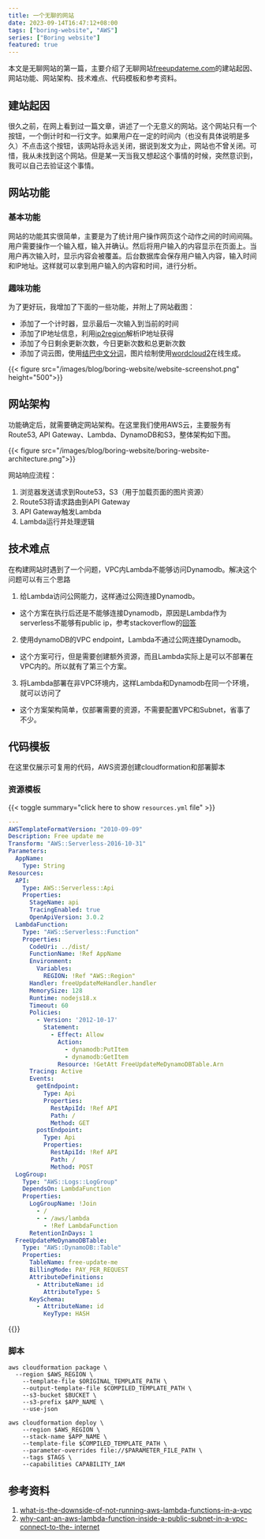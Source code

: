 ```yaml
---
title: 一个无聊的网站
date: 2023-09-14T16:47:12+08:00
tags: ["boring-website", "AWS"]
series: ["Boring website"]
featured: true
---
```


本文是无聊网站的第一篇，主要介绍了无聊网站[freeupdateme.com](https://freeupdateme.com)的建站起因、网站功能、网站架构、技术难点、代码模板和参考资料。

<!--more-->

## 建站起因

很久之前，在网上看到过一篇文章，讲述了一个无意义的网站。这个网站只有一个按钮，一个倒计时和一行文字。如果用户在一定的时间内（也没有具体说明是多久）不点击这个按钮，该网站将永远关闭，据说到发文为止，网站也不曾关闭。可惜，我从未找到这个网站。但是某一天当我又想起这个事情的时候，突然意识到，我可以自己去验证这个事情。

## 网站功能

### 基本功能

网站的功能其实很简单，主要是为了统计用户操作网页这个动作之间的时间间隔。用户需要操作一个输入框，输入并确认。然后将用户输入的内容显示在页面上。当用户再次输入时，显示内容会被覆盖。后台数据库会保存用户输入内容，输入时间和IP地址。这样就可以拿到用户输入的内容和时间，进行分析。

### 趣味功能
为了更好玩，我增加了下面的一些功能，并附上了网站截图：
- 添加了一个计时器，显示最后一次输入到当前的时间
- 添加了IP地址信息，利用[ip2region](https://github.com/lionsoul2014/ip2region)解析IP地址获得
- 添加了今日剩余更新次数，今日更新次数和总更新次数
- 添加了词云图，使用[结巴中文分词](https://github.com/fxsjy/jieba)，图片绘制使用[wordcloud2](https://wordcloud2-js.timdream.org/#love)在线生成。

{{< figure src="/images/blog/boring-website/website-screenshot.png" height="500">}}

## 网站架构
功能确定后，就需要确定网站架构。在这里我们使用AWS云，主要服务有Route53, API Gateway、Lambda、DynamoDB和S3，整体架构如下图。

{{< figure src="/images/blog/boring-website/boring-website-architecture.png">}}

网站响应流程：

1. 浏览器发送请求到Route53，S3（用于加载页面的图片资源）
2. Route53将请求路由到API Gateway
3. API Gateway触发Lambda
4. Lambda运行并处理逻辑


## 技术难点

在构建网站时遇到了一个问题，VPC内Lambda不能够访问Dynamodb。解决这个问题可以有三个思路
1. 给Lambda访问公网能力，这样通过公网连接Dynamodb。

- 这个方案在执行后还是不能够连接Dynamodb，原因是Lambda作为serverless不能够有public ip，参考stackoverflow的[回答](https://stackoverflow.com/questions/52992085/why-cant-an-aws-lambda-function-inside-a-public-subnet-in-a-vpc-connect-to-the)
2. 使用dynamoDB的VPC endpoint，Lambda不通过公网连接Dynamodb。

- 这个方案可行，但是需要创建额外资源，而且Lambda实际上是可以不部署在VPC内的。所以就有了第三个方案。
3. 将Lambda部署在非VPC环境内，这样Lambda和Dynamodb在同一个环境，就可以访问了

- 这个方案架构简单，仅部署需要的资源，不需要配置VPC和Subnet，省事了不少。

## 代码模板
在这里仅展示可复用的代码，AWS资源创建cloudformation和部署脚本
### 资源模板

{{< toggle summary="click here to show `resources.yml` file" >}}

```yaml
---
AWSTemplateFormatVersion: "2010-09-09"
Description: Free update me
Transform: "AWS::Serverless-2016-10-31"
Parameters:
  AppName:
    Type: String
Resources:
  API:
    Type: AWS::Serverless::Api
    Properties:
      StageName: api
      TracingEnabled: true
      OpenApiVersion: 3.0.2
  LambdaFunction:
    Type: "AWS::Serverless::Function"
    Properties:
      CodeUri: ../dist/
      FunctionName: !Ref AppName
      Environment:
        Variables:
          REGION: !Ref "AWS::Region"
      Handler: freeUpdateMeHandler.handler
      MemorySize: 128
      Runtime: nodejs18.x
      Timeout: 60
      Policies:
        - Version: '2012-10-17'
          Statement:
            - Effect: Allow
              Action:
                - dynamodb:PutItem
                - dynamodb:GetItem
              Resource: !GetAtt FreeUpdateMeDynamoDBTable.Arn
      Tracing: Active
      Events:
        getEndpoint:
          Type: Api
          Properties:
            RestApiId: !Ref API
            Path: /
            Method: GET
        postEndpoint:
          Type: Api
          Properties:
            RestApiId: !Ref API
            Path: /
            Method: POST
  LogGroup:
    Type: "AWS::Logs::LogGroup"
    DependsOn: LambdaFunction
    Properties:
      LogGroupName: !Join
        - /
        - - /aws/lambda
          - !Ref LambdaFunction
      RetentionInDays: 1
  FreeUpdateMeDynamoDBTable:
    Type: "AWS::DynamoDB::Table"
    Properties:
      TableName: free-update-me
      BillingMode: PAY_PER_REQUEST
      AttributeDefinitions:
        - AttributeName: id
          AttributeType: S
      KeySchema:
        - AttributeName: id
          KeyType: HASH
```

{{</toggle>}}

### 脚本

````shell
aws cloudformation package \
  --region $AWS_REGION \
	--template-file $ORIGINAL_TEMPLATE_PATH \
	--output-template-file $COMPILED_TEMPLATE_PATH \
	--s3-bucket $BUCKET \
	--s3-prefix $APP_NAME \
	--use-json

aws cloudformation deploy \
    --region $AWS_REGION \
    --stack-name $APP_NAME \
    --template-file $COMPILED_TEMPLATE_PATH \
    --parameter-overrides file://$PARAMETER_FILE_PATH \
    --tags $TAGS \
    --capabilities CAPABILITY_IAM
````

## 参考资料
1. [what-is-the-downside-of-not-running-aws-lambda-functions-in-a-vpc](https://stackoverflow.com/questions/45580610/what-is-the-downside-of-not-running-aws-lambda-functions-in-a-vpc)
2. [why-cant-an-aws-lambda-function-inside-a-public-subnet-in-a-vpc-connect-to-the- internet](https://stackoverflow.com/questions/52992085/why-cant-an-aws-lambda-function-inside-a-public-subnet-in-a-vpc-connect-to-the)

